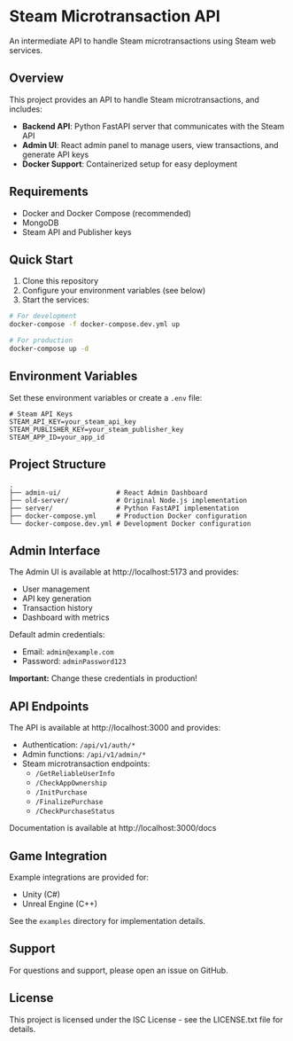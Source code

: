 # Steam Microtransaction API

An intermediate API to handle Steam microtransactions using Steam web services.

## Overview

This project provides an API to handle Steam microtransactions, and includes:

- **Backend API**: Python FastAPI server that communicates with the Steam API
- **Admin UI**: React admin panel to manage users, view transactions, and generate API keys
- **Docker Support**: Containerized setup for easy deployment

## Requirements

- Docker and Docker Compose (recommended)
- MongoDB
- Steam API and Publisher keys

## Quick Start

1. Clone this repository
2. Configure your environment variables (see below)
3. Start the services:

```bash
# For development
docker-compose -f docker-compose.dev.yml up

# For production
docker-compose up -d
```

## Environment Variables

Set these environment variables or create a `.env` file:

```
# Steam API Keys
STEAM_API_KEY=your_steam_api_key
STEAM_PUBLISHER_KEY=your_steam_publisher_key
STEAM_APP_ID=your_app_id
```

## Project Structure

```
.
├── admin-ui/              # React Admin Dashboard
├── old-server/            # Original Node.js implementation 
├── server/                # Python FastAPI implementation
├── docker-compose.yml     # Production Docker configuration
└── docker-compose.dev.yml # Development Docker configuration
```

## Admin Interface

The Admin UI is available at http://localhost:5173 and provides:

- User management
- API key generation
- Transaction history
- Dashboard with metrics

Default admin credentials:
- Email: `admin@example.com`
- Password: `adminPassword123`

**Important:** Change these credentials in production!

## API Endpoints

The API is available at http://localhost:3000 and provides:

- Authentication: `/api/v1/auth/*`
- Admin functions: `/api/v1/admin/*`
- Steam microtransaction endpoints:
  - `/GetReliableUserInfo`
  - `/CheckAppOwnership`
  - `/InitPurchase`
  - `/FinalizePurchase`
  - `/CheckPurchaseStatus`

Documentation is available at http://localhost:3000/docs

## Game Integration

Example integrations are provided for:
- Unity (C#)
- Unreal Engine (C++)

See the `examples` directory for implementation details.

## Support

For questions and support, please open an issue on GitHub.

## License

This project is licensed under the ISC License - see the LICENSE.txt file for details.